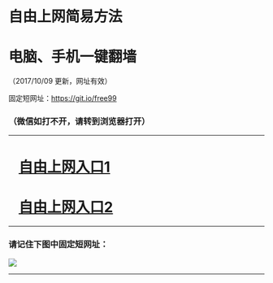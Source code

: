 ﻿# 自由上网简易方法

# 电脑、手机一键翻墙

（2017/10/09 更新，网址有效）

固定短网址：https://git.io/free99

### （微信如打不开，请转到浏览器打开）


***





# &nbsp;&nbsp; <a href="http://ft2723515431.fwq-tz-1001.info/fwqtz01.html?t=100900124402 " target="_blank">自由上网入口1</a>
# &nbsp;&nbsp; <a href="http://ft1393718367.fwq-tz-1002.info/fwqtz02.html?t=100900123492 " target="_blank">自由上网入口2</a>
***

### 请记住下图中固定短网址：

<img src="https://s3-us-west-2.amazonaws.com/fwq-1001/yjfq-20170905okok.png" /> 


***

